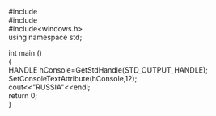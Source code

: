 \#include <iostream>  
\#include <vector>  
\#include<windows.h>  
using namespace std;  

int main ()  
{  
HANDLE hConsole=GetStdHandle(STD_OUTPUT_HANDLE);  
SetConsoleTextAttribute(hConsole,12);  
cout<<"RUSSIA"<<endl;  
return 0;  
}